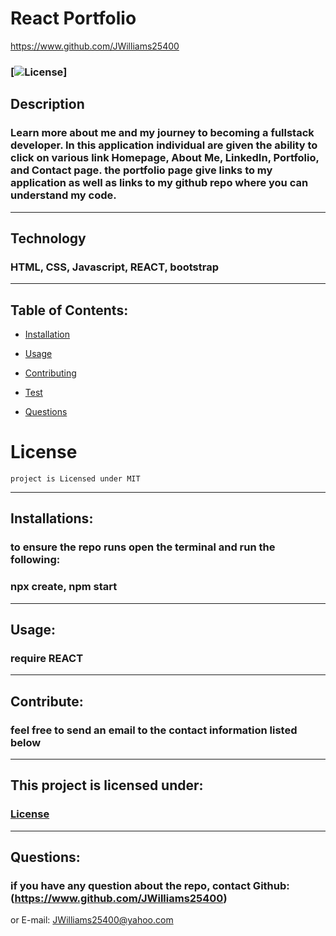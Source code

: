 # React Portfolio

https://www.github.com/JWilliams25400


### [![License](https://img.shields.io/badge/License-MIT-blue.svg)] 


## Description
### Learn more about me and my journey to becoming a fullstack developer. In this application individual are given the ability to click on various link Homepage, About Me, LinkedIn, Portfolio, and Contact page. the portfolio page give links to my application as well as links to my github repo where you can understand my code.  
--------------------

## Technology
### HTML, CSS, Javascript, REACT, bootstrap
--------------------

## Table of Contents:


* [Installation](#installation)

* [Usage](#usage)

* [Contributing](#Contribute)

* [Test](#test)

* [Questions](#questions)

# License
    project is Licensed under MIT
--------------------


## Installations:
### to ensure the repo runs open the terminal and run the following:
### npx create, npm start

--------------------

## Usage:
### require REACT
--------------------


## Contribute:
### feel free to send an email to the contact information listed below
--------------------


## This project is licensed under: 
###  [License](#license)
--------------------


## Questions: 
### if you have any question about the repo, contact Github: (https://www.github.com/JWilliams25400)
or E-mail: JWilliams25400@yahoo.com